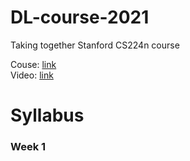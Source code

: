 # DL-course-2021

Taking together Stanford CS224n course

Couse: [link](http://web.stanford.edu/class/cs224n/) </br>
Video: [link](https://www.youtube.com/watch?v=8rXD5-xhemo&list=PLoROMvodv4rOhcuXMZkNm7j3fVwBBY42z)


# Syllabus

### Week 1
